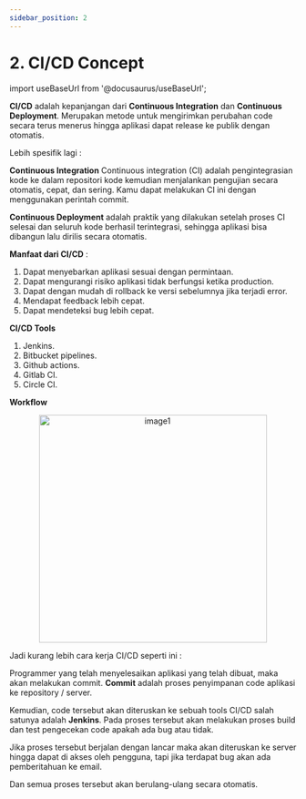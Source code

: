 ```yaml
---
sidebar_position: 2
---
```


# 2. CI/CD Concept

import useBaseUrl from '@docusaurus/useBaseUrl';

**CI/CD** adalah kepanjangan dari **Continuous Integration** dan **Continuous Deployment**. Merupakan metode untuk mengirimkan perubahan code secara terus menerus hingga aplikasi dapat release ke publik dengan otomatis.

Lebih spesifik lagi : 

**Continuous Integration** Continuous integration (CI) adalah pengintegrasian kode ke dalam repositori kode kemudian menjalankan pengujian secara otomatis, cepat, dan sering. Kamu dapat melakukan CI ini dengan menggunakan perintah commit.

**Continuous Deployment** adalah praktik yang dilakukan setelah proses CI selesai dan seluruh kode berhasil terintegrasi, sehingga aplikasi bisa dibangun lalu dirilis secara otomatis.

**Manfaat dari CI/CD** : 
1. Dapat menyebarkan aplikasi sesuai dengan permintaan.
2. Dapat mengurangi risiko aplikasi tidak berfungsi ketika production.
3. Dapat dengan mudah di rollback ke versi sebelumnya jika terjadi error.
4. Mendapat feedback lebih cepat.
5. Dapat mendeteksi bug lebih cepat.

**CI/CD Tools**
1. Jenkins.
2. Bitbucket pipelines.
3. Github actions.
4. Gitlab CI.
5. Circle CI.

**Workflow**

<center>
<img alt="image1" src={useBaseUrl('img/docs/image-3.png')} height="400px"/>
</center>

Jadi kurang lebih cara kerja CI/CD seperti ini :

Programmer yang telah menyelesaikan aplikasi yang telah dibuat, maka akan melakukan commit. **Commit** adalah proses penyimpanan code aplikasi ke repository / server. 

Kemudian, code tersebut akan diteruskan ke sebuah tools CI/CD salah satunya adalah **Jenkins**. Pada proses tersebut akan melakukan proses build dan test pengecekan code apakah ada bug atau tidak. 

Jika proses tersebut berjalan dengan lancar maka akan diteruskan ke server hingga dapat di akses oleh pengguna, tapi jika terdapat bug akan ada pemberitahuan ke email.

Dan semua proses tersebut akan berulang-ulang secara otomatis.